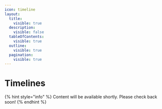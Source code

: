 ```yaml
---
icon: timeline
layout:
  title:
    visible: true
  description:
    visible: false
  tableOfContents:
    visible: true
  outline:
    visible: true
  pagination:
    visible: true
---
```


# Timelines

{% hint style="info" %}
Content will be available shortly. Please check back soon!
{% endhint %}
